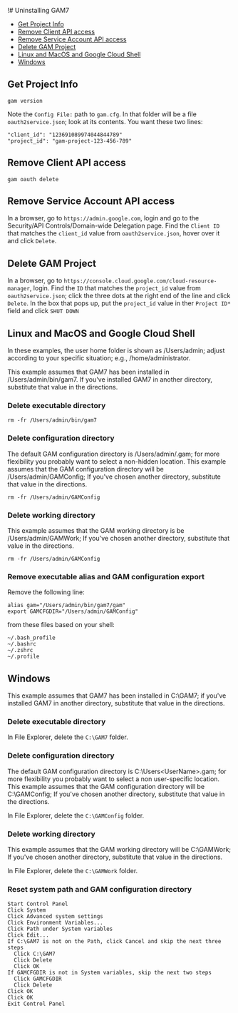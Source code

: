 !# Uninstalling GAM7

- [Get Project Info](#get-project-info)
- [Remove Client API access](#remove-client-api-access)
- [Remove Service Account API access](#remove-service-account-api-access)
- [Delete GAM Project](#delete-gam-project)
- [Linux and MacOS and Google Cloud Shell](#linux-and-mac-os-and-google-cloud-shell)
- [Windows](#windows)

## Get Project Info
```
gam version
```

Note the `Config File:` path to `gam.cfg`. In that folder will be a file `oauth2service.json`; look at its contents.
You want these two lines:
```
"client_id": "123691089974044844789"
"project_id": "gam-project-123-456-789"
```

## Remove Client API access
```
gam oauth delete
```

## Remove Service Account API access
In a browser, go to `https://admin.google.com`, login and go to the Security/API Controls/Domain-wide Delegation page.
Find the `Client ID` that matches the `client_id` value from `oauth2service.json`, hover over it and click `Delete`.	

## Delete GAM Project
In a browser, go to `https://console.cloud.google.com/cloud-resource-manager`, login. Find the `ID` that matches
the `project_id` value from `oauth2service.json`; click the three dots at the right end of the line and click `Delete`.
In the box that pops up, put the `project_id` value in ther `Project ID*` field and click `SHUT DOWN`

## Linux and MacOS and Google Cloud Shell

In these examples, the user home folder is shown as /Users/admin; adjust according to your
specific situation; e.g., /home/administrator.

This example assumes that GAM7 has been installed in /Users/admin/bin/gam7.
If you've installed GAM7 in another directory, substitute that value in the directions.

### Delete executable directory

```
rm -fr /Users/admin/bin/gam7
```

### Delete configuration directory

The default GAM configuration directory is /Users/admin/.gam; for more flexibility you
probably want to select a non-hidden location. This example assumes that the GAM
configuration directory will be /Users/admin/GAMConfig; If you've chosen another directory,
substitute that value in the directions.
```
rm -fr /Users/admin/GAMConfig
```

### Delete  working directory

This example assumes that the GAM working directory is be /Users/admin/GAMWork; If you've chosen
another directory, substitute that value in the directions.
```
rm -fr /Users/admin/GAMConfig
```

### Remove executable alias and GAM configuration export

Remove the following line:
```
alias gam="/Users/admin/bin/gam7/gam"
export GAMCFGDIR="/Users/admin/GAMConfig"
```
from these files based on your shell:
```
~/.bash_profile
~/.bashrc
~/.zshrc
~/.profile
```

## Windows

This example assumes that GAM7 has been installed in C:\GAM7; if you've installed
GAM7 in another directory, substitute that value in the directions.

### Delete executable directory

In File Explorer, delete the `C:\GAM7` folder.

### Delete configuration directory

The default GAM configuration directory is C:\Users\<UserName>\.gam; for more flexibility you
probably want to select a non user-specific location. This example assumes that the GAM
configuration directory will be C:\GAMConfig; If you've chosen another directory,
substitute that value in the directions.

In File Explorer, delete the `C:\GAMConfig` folder.

### Delete working directory

This example assumes that the GAM working directory will be C:\GAMWork; If you've chosen
another directory, substitute that value in the directions.

In File Explorer, delete the `C:\GAMWork` folder.

### Reset system path and GAM configuration directory
```
Start Control Panel
Click System
Click Advanced system settings
Click Environment Variables...
Click Path under System variables
Click Edit...
If C:\GAM7 is not on the Path, click Cancel and skip the next three steps
  Click C:\GAM7
  Click Delete
  Click OK
If GAMCFGDIR is not in System variables, skip the next two steps
  Click GAMCFGDIR
  Click Delete
Click OK
Click OK
Exit Control Panel
```

